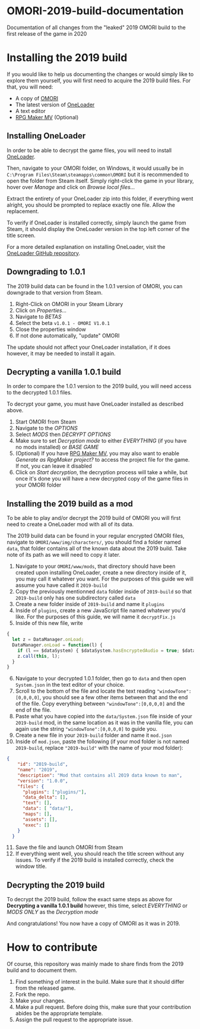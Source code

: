 # OMORI-2019-build-documentation
Documentation of all changes from the "leaked" 2019 OMORI build to the first release of the game in 2020

# Installing the 2019 build
If you would like to help us documenting the changes or would simply like to explore them yourself, you will first need to acquire the 2019 build files.
For that, you will need:
- A copy of [OMORI](https://store.steampowered.com/app/1150690/OMORI/)
- The latest version of [OneLoader](https://github.com/rphsoftware/OneLoader/releases)
- A text editor
- [RPG Maker MV](https://store.steampowered.com/app/363890/RPG_Maker_MV/) (Optional)

## Installing OneLoader
In order to be able to decrypt the game files, you will need to install [OneLoader](https://github.com/rphsoftware/OneLoader/releases).

Then, navigate to your OMORI folder, on Windows, it would usually be in `C:\Program Files\Steam\steamapps\common\OMORI` but it is recommended to open the folder from Steam itself. Simply right-click the game in your library, hover over *Manage* and click on *Browse local files...*

Extract the entirety of your OneLoader zip into this folder, if everything went alright, you should be prompted to replace exactly one file. Allow the replacement.

To verify if OneLoader is installed correctly, simply launch the game from Steam, it should display the OneLoader version in the top left corner of the title screen.

For a more detailed explanation on installing OneLoader, visit the [OneLoader GitHub repository](https://github.com/rphsoftware/OneLoader/).

## Downgrading to 1.0.1
The 2019 build data can be found in the 1.0.1 version of OMORI, you can downgrade to that version from Steam.

1. Right-Click on OMORI in your Steam Library
2. Click on *Properties...*
3. Navigate to *BETAS*
4. Select the beta `v1.0.1 - OMORI V1.0.1`
5. Close the properties window
6. If not done automatically, "update" OMORI

The update should not affect your OneLoader installation, if it does however, it may be needed to install it again.

## Decrypting a vanilla 1.0.1 build
In order to compare the 1.0.1 version to the 2019 build, you will need access to the decrypted 1.0.1 files.

To decrypt your game, you must have OneLoader installed as described above.

1. Start OMORI from Steam
2. Navigate to the *OPTIONS*
3. Select *MODS* then *DECRYPT OPTIONS*
4. Make sure to set *Decryption mode* to either *EVERYTHING* (if you have no mods installed) or *BASE GAME*
5. (Optional) If you have [RPG Maker MV](http://store.steampowered.com/app/363890/RPG_Maker_MV/), you may also want to enable *Generate as RpgMaker project?* to access the project file for the game. If not, you can leave it disabled
6. Click on *Start decryption*, the decryption process will take a while, but once it's done you will have a new decrypted copy of the game files in your OMORI folder

## Installing the 2019 build as a mod
To be able to play and/or decrypt the 2019 build of OMORI you will first need to create a OneLoader mod with all of its data.

The 2019 build data can be found in your regular encrypted OMORI files, navigate to `OMORI/www/img/characters/`, you should find a folder named `data`, that folder contains all of the known data about the 2019 build. Take note of its path as we will need to copy it later.

1. Navigate to your `OMORI/www/mods`, that directory should have been created upon installing OneLoader, create a new directory inside of it, you may call it whatever you want. For the purposes of this guide we will assume you have called it `2019-build`
2. Copy the previously mentionned `data` folder inside of `2019-build` so that `2019-build` only has one subdirectory called `data`
3. Create a new folder inside of `2019-build` and name it `plugins`
4. Inside of `plugins`, create a new JavaScript file named whatever you'd like. For the purposes of this guide, we will name it `decryptFix.js`
5. Inside of this new file, write 
```js
{
  let z = DataManager.onLoad;
  DataManager.onLoad = function(l) {
    if (l == $dataSystem) { $dataSystem.hasEncryptedAudio = true; $dataSystem.hasEncryptedImages = true; }
    z.call(this, l);
  }
}
```
6. Navigate to your decrypted 1.0.1 folder, then go to `data` and then open `System.json` in the text editor of your choice.
7. Scroll to the bottom of the file and locate the text reading `"windowTone":[0,0,0,0]`, you should see a few other items between that and the end of the file. Copy everything between `"windowTone":[0,0,0,0]` and the end of the file.
8. Paste what you have copied into the `data/System.json` file inside of your `2019-build` mod, in the same location as it was in the vanilla file, you can again use the string `"windowTone":[0,0,0,0]` to guide you.
9. Create a new file in your `2019-build` folder and name it `mod.json`
10. Inside of `mod.json`, paste the following (if your mod folder is not named `2019-build`, replace `"2019-build"` with the name of your mod folder):
```json
{
    "id": "2019-build",
    "name": "2019",
    "description": "Mod that contains all 2019 data known to man",
    "version": "1.0.0",
    "files": {
      "plugins": ["plugins/"],
      "data_delta": [],
      "text": [],
      "data": [ "data/"],
      "maps": [],
	  "assets": [],
      "exec": []
    }
  }
```
11. Save the file and launch OMORI from Steam
12. If everything went well, you should reach the title screen without any issues. To verify if the 2019 build is installed correctly, check the window title.

## Decrypting the 2019 build
To decrypt the 2019 build, follow the exact same steps as above for **Decrypting a vanilla 1.0.1 build** however, this time, select *EVERYTHING* or *MODS ONLY* as the *Decryption mode*

And congratulations! You now have a copy of OMORI as it was in 2019.

# How to contribute
Of course, this repository was mainly made to share finds from the 2019 build and to document them.

1. Find something of interest in the build. Make sure that it should differ from the released game.
2. Fork the repo. 
3. Make your changes.
4. Make a pull request. Before doing this, make sure that your contribution abides be the appropriate template.
5. Assign the pull request to the appropriate issue.


